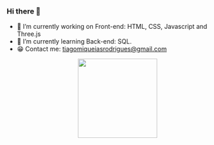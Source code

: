 ### Hi there 👋


- 🔭 I’m currently working on Front-end: HTML, CSS, Javascript and Three.js
- 🌱 I’m currently learning Back-end: SQL.
- 😁 Contact me: tiagomiqueiasrodrigues@gmail.com

<div align="center">
  <a href="https://github.com/"TiagoMiqueiasMG">
  <img height="180em" src="https://github-readme-stats.vercel.app/api?username=TiagoMiqueiasMG&show_icons=true&theme=dracula&include_all_commits=true&count_private=true"/>
</div>
